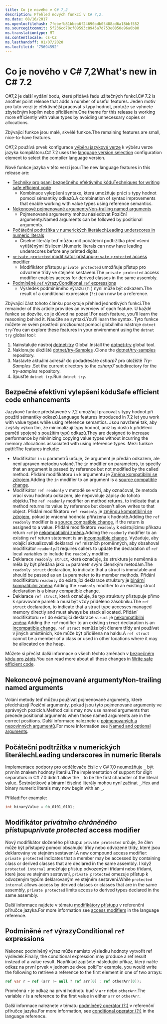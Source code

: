 ```yaml
---
title: Co je nového v C# 7,2
description: Přehled nových funkcí v C# 7,2.
ms.date: 08/16/2017
ms.openlocfilehash: 7febefb81bbea6f24690adb05488ad6a18bbf552
ms.sourcegitcommit: 5f236cd78cf09593c8945a7d753e0850e96a0b80
ms.translationtype: MT
ms.contentlocale: cs-CZ
ms.lasthandoff: 01/07/2020
ms.locfileid: "75694592"
---
```

# <a name="whats-new-in-c-72"></a><span data-ttu-id="2ca58-103">Co je nového v C# 7,2</span><span class="sxs-lookup"><span data-stu-id="2ca58-103">What's new in C# 7.2</span></span>

<span data-ttu-id="2ca58-104">C#7,2 je další vydání bodu, které přidává řadu užitečných funkcí.</span><span class="sxs-lookup"><span data-stu-id="2ca58-104">C# 7.2 is another point release that adds a number of useful features.</span></span>
<span data-ttu-id="2ca58-105">Jeden motiv pro tuto verzi je efektivnější pracovat s typy hodnot, protože se vyhnete zbytečným kopiím nebo přidělením.</span><span class="sxs-lookup"><span data-stu-id="2ca58-105">One theme for this release is working more efficiently with value types by avoiding unnecessary copies or allocations.</span></span>

<span data-ttu-id="2ca58-106">Zbývající funkce jsou malé, skvělé funkce.</span><span class="sxs-lookup"><span data-stu-id="2ca58-106">The remaining features are small, nice-to-have features.</span></span>

<span data-ttu-id="2ca58-107">C#7,2 používá prvek konfigurace [výběru jazykové verze](../language-reference/configure-language-version.md) k výběru verze jazyka kompilátoru.</span><span class="sxs-lookup"><span data-stu-id="2ca58-107">C# 7.2 uses the [language version selection](../language-reference/configure-language-version.md) configuration element to select the compiler language version.</span></span>

<span data-ttu-id="2ca58-108">Nové funkce jazyka v této verzi jsou:</span><span class="sxs-lookup"><span data-stu-id="2ca58-108">The new language features in this release are:</span></span>

- [<span data-ttu-id="2ca58-109">Techniky pro psaní bezpečného efektivního kódu</span><span class="sxs-lookup"><span data-stu-id="2ca58-109">Techniques for writing safe efficient code</span></span>](#safe-efficient-code-enhancements)
  - <span data-ttu-id="2ca58-110">Kombinace vylepšení syntaxe, která umožňuje práci s typy hodnot pomocí sémantiky odkazů.</span><span class="sxs-lookup"><span data-stu-id="2ca58-110">A combination of syntax improvements that enable working with value types using reference semantics.</span></span>
- [<span data-ttu-id="2ca58-111">Nekoncové pojmenované argumenty</span><span class="sxs-lookup"><span data-stu-id="2ca58-111">Non-trailing named arguments</span></span>](#non-trailing-named-arguments)
  - <span data-ttu-id="2ca58-112">Pojmenované argumenty mohou následovat Poziční argumenty.</span><span class="sxs-lookup"><span data-stu-id="2ca58-112">Named arguments can be followed by positional arguments.</span></span>
- [<span data-ttu-id="2ca58-113">Počáteční podtržítka v numerických literálech</span><span class="sxs-lookup"><span data-stu-id="2ca58-113">Leading underscores in numeric literals</span></span>](#leading-underscores-in-numeric-literals)
  - <span data-ttu-id="2ca58-114">Číselné literály teď můžou mít počáteční podtržítka před všemi vytištěnými číslicemi.</span><span class="sxs-lookup"><span data-stu-id="2ca58-114">Numeric literals can now have leading underscores before any printed digits.</span></span>
- [<span data-ttu-id="2ca58-115">`private protected` modifikátor přístupu</span><span class="sxs-lookup"><span data-stu-id="2ca58-115">`private protected` access modifier</span></span>](#private-protected-access-modifier)
  - <span data-ttu-id="2ca58-116">Modifikátor přístupu `private protected` umožňuje přístup pro odvozené třídy ve stejném sestavení.</span><span class="sxs-lookup"><span data-stu-id="2ca58-116">The `private protected` access modifier enables access for derived classes in the same assembly.</span></span>
- [<span data-ttu-id="2ca58-117">Podmíněné `ref` výrazy</span><span class="sxs-lookup"><span data-stu-id="2ca58-117">Conditional `ref` expressions</span></span>](#conditional-ref-expressions)
  - <span data-ttu-id="2ca58-118">Výsledek podmíněného výrazu (`?:`) nyní může být odkazem.</span><span class="sxs-lookup"><span data-stu-id="2ca58-118">The result of a conditional expression (`?:`) can now be a reference.</span></span>

<span data-ttu-id="2ca58-119">Zbývající část tohoto článku poskytuje přehled jednotlivých funkcí.</span><span class="sxs-lookup"><span data-stu-id="2ca58-119">The remainder of this article provides an overview of each feature.</span></span> <span data-ttu-id="2ca58-120">U každé funkce se dozvíte, co je důvod na pozadí.</span><span class="sxs-lookup"><span data-stu-id="2ca58-120">For each feature, you'll learn the reasoning behind it.</span></span> <span data-ttu-id="2ca58-121">Naučíte se syntaxí.</span><span class="sxs-lookup"><span data-stu-id="2ca58-121">You'll learn the syntax.</span></span> <span data-ttu-id="2ca58-122">Tyto funkce můžete ve svém prostředí prozkoumat pomocí globálního nástroje `dotnet try`:</span><span class="sxs-lookup"><span data-stu-id="2ca58-122">You can explore these features in your environment using the `dotnet try` global tool:</span></span>

1. <span data-ttu-id="2ca58-123">Nainstalujte nástroj [dotnet-try](https://github.com/dotnet/try/blob/master/README.md#setup) Global.</span><span class="sxs-lookup"><span data-stu-id="2ca58-123">Install the [dotnet-try](https://github.com/dotnet/try/blob/master/README.md#setup) global tool.</span></span>
1. <span data-ttu-id="2ca58-124">Naklonujte úložiště [dotnet/try-Samples](https://github.com/dotnet/try-samples) .</span><span class="sxs-lookup"><span data-stu-id="2ca58-124">Clone the [dotnet/try-samples](https://github.com/dotnet/try-samples) repository.</span></span>
1. <span data-ttu-id="2ca58-125">Nastavte aktuální adresář do podadresáře *csharp7* pro úložiště *Try-Samples* .</span><span class="sxs-lookup"><span data-stu-id="2ca58-125">Set the current directory to the *csharp7* subdirectory for the *try-samples* repository.</span></span>
1. <span data-ttu-id="2ca58-126">Spusťte `dotnet try`.</span><span class="sxs-lookup"><span data-stu-id="2ca58-126">Run `dotnet try`.</span></span>

## <a name="safe-efficient-code-enhancements"></a><span data-ttu-id="2ca58-127">Bezpečné efektivní vylepšení kódu</span><span class="sxs-lookup"><span data-stu-id="2ca58-127">Safe efficient code enhancements</span></span>

<span data-ttu-id="2ca58-128">Jazykové funkce představené v 7,2 umožňují pracovat s typy hodnot při použití sémantiky odkazů.</span><span class="sxs-lookup"><span data-stu-id="2ca58-128">Language features introduced in 7.2 let you work with value types while using reference semantics.</span></span> <span data-ttu-id="2ca58-129">Jsou navržené tak, aby zvýšily výkon tím, že minimalizují typy hodnot, aniž by došlo k přidělení paměti spojené s použitím typů odkazů.</span><span class="sxs-lookup"><span data-stu-id="2ca58-129">They are designed to increase performance by minimizing copying value types without incurring the memory allocations associated with using reference types.</span></span> <span data-ttu-id="2ca58-130">Mezi funkce patří:</span><span class="sxs-lookup"><span data-stu-id="2ca58-130">The features include:</span></span>

- <span data-ttu-id="2ca58-131">Modifikátor `in` u parametrů určuje, že argument je předán odkazem, ale není upraven metodou volané.</span><span class="sxs-lookup"><span data-stu-id="2ca58-131">The `in` modifier on parameters, to specify that an argument is passed by reference but not modified by the called method.</span></span> <span data-ttu-id="2ca58-132">Přidání modifikátoru `in` k argumentu je [Změna kompatibilní se zdrojem](version-update-considerations.md#source-compatible-changes).</span><span class="sxs-lookup"><span data-stu-id="2ca58-132">Adding the `in` modifier to an argument is a [source compatible change](version-update-considerations.md#source-compatible-changes).</span></span>
- <span data-ttu-id="2ca58-133">Modifikátor `ref readonly` v metodě se vrátí, aby označoval, že metoda vrací svou hodnotu odkazem, ale nepovoluje zápisy do tohoto objektu.</span><span class="sxs-lookup"><span data-stu-id="2ca58-133">The `ref readonly` modifier on method returns, to indicate that a method returns its value by reference but doesn't allow writes to that object.</span></span> <span data-ttu-id="2ca58-134">Přidání modifikátoru `ref readonly` je [změnou kompatibilní se zdrojem](version-update-considerations.md#source-compatible-changes), pokud je vrácená hodnota přiřazena k hodnotě.</span><span class="sxs-lookup"><span data-stu-id="2ca58-134">Adding the `ref readonly` modifier is a [source compatible change](version-update-considerations.md#source-compatible-changes), if the return is assigned to a value.</span></span> <span data-ttu-id="2ca58-135">Přidání modifikátoru `readonly` k existujícímu příkazu return `ref` je [nekompatibilní změna](version-update-considerations.md#incompatible-changes).</span><span class="sxs-lookup"><span data-stu-id="2ca58-135">Adding the `readonly` modifier to an existing `ref` return statement is an [incompatible change](version-update-considerations.md#incompatible-changes).</span></span> <span data-ttu-id="2ca58-136">Vyžaduje, aby volající aktualizovali deklaraci `ref` místních proměnných, aby obsahoval modifikátor `readonly`.</span><span class="sxs-lookup"><span data-stu-id="2ca58-136">It requires callers to update the declaration of `ref` local variables to include the `readonly` modifier.</span></span>
- <span data-ttu-id="2ca58-137">Deklarace `readonly struct`, která označuje, že struktura je neměnná a měla by být předána jako `in` parametr svým členským metodám.</span><span class="sxs-lookup"><span data-stu-id="2ca58-137">The `readonly struct` declaration, to indicate that a struct is immutable and should be passed as an `in` parameter to its member methods.</span></span> <span data-ttu-id="2ca58-138">Přidání modifikátoru `readonly` do existující deklarace struktury je [binární kompatibilní změna](version-update-considerations.md#binary-compatible-changes).</span><span class="sxs-lookup"><span data-stu-id="2ca58-138">Adding the `readonly` modifier to an existing struct declaration is a [binary compatible change](version-update-considerations.md#binary-compatible-changes).</span></span>
- <span data-ttu-id="2ca58-139">Deklarace `ref struct`, která označuje, že typ struktury přistupuje přímo k spravované paměti a musí být vždy přiděleno zásobníku.</span><span class="sxs-lookup"><span data-stu-id="2ca58-139">The `ref struct` declaration, to indicate that a struct type accesses managed memory directly and must always be stack allocated.</span></span> <span data-ttu-id="2ca58-140">Přidání modifikátoru `ref` do existující deklarace `struct` je [nekompatibilní změna](version-update-considerations.md#incompatible-changes).</span><span class="sxs-lookup"><span data-stu-id="2ca58-140">Adding the `ref` modifier to an existing `struct` declaration is an [incompatible change](version-update-considerations.md#incompatible-changes).</span></span> <span data-ttu-id="2ca58-141">`ref struct` nemůže být členem třídy ani používat v jiných umístěních, kde může být přidělena na haldu.</span><span class="sxs-lookup"><span data-stu-id="2ca58-141">A `ref struct` cannot be a member of a class or used in other locations where it may be allocated on the heap.</span></span>

<span data-ttu-id="2ca58-142">Můžete si přečíst další informace o všech těchto změnách v [bezpečném kódu pro zápis](../write-safe-efficient-code.md).</span><span class="sxs-lookup"><span data-stu-id="2ca58-142">You can read more about all these changes in [Write safe efficient code](../write-safe-efficient-code.md).</span></span>

## <a name="non-trailing-named-arguments"></a><span data-ttu-id="2ca58-143">Nekoncové pojmenované argumenty</span><span class="sxs-lookup"><span data-stu-id="2ca58-143">Non-trailing named arguments</span></span>

<span data-ttu-id="2ca58-144">Volání metody teď můžou používat pojmenované argumenty, které předcházejí Poziční argumenty, pokud jsou tyto pojmenované argumenty ve správných pozicích.</span><span class="sxs-lookup"><span data-stu-id="2ca58-144">Method calls may now use named arguments that precede positional arguments when those named arguments are in the correct positions.</span></span> <span data-ttu-id="2ca58-145">Další informace naleznete u [pojmenovaných a nepovinných argumentů](../programming-guide/classes-and-structs/named-and-optional-arguments.md).</span><span class="sxs-lookup"><span data-stu-id="2ca58-145">For more information see [Named and optional arguments](../programming-guide/classes-and-structs/named-and-optional-arguments.md).</span></span>

## <a name="leading-underscores-in-numeric-literals"></a><span data-ttu-id="2ca58-146">Počáteční podtržítka v numerických literálech</span><span class="sxs-lookup"><span data-stu-id="2ca58-146">Leading underscores in numeric literals</span></span>

<span data-ttu-id="2ca58-147">Implementace podpory pro oddělovače číslic v C# 7,0 neumožňuje `_` být prvním znakem hodnoty literálu.</span><span class="sxs-lookup"><span data-stu-id="2ca58-147">The implementation of support for digit separators in C# 7.0 didn't allow the `_` to be the first character of the literal value.</span></span> <span data-ttu-id="2ca58-148">Šestnáctkové a binární číselné literály mohou nyní začínat `_`.</span><span class="sxs-lookup"><span data-stu-id="2ca58-148">Hex and binary numeric literals may now begin with an `_`.</span></span>

<span data-ttu-id="2ca58-149">Příklad:</span><span class="sxs-lookup"><span data-stu-id="2ca58-149">For example:</span></span>

```csharp
int binaryValue = 0b_0101_0101;
```

## <a name="private-protected-access-modifier"></a><span data-ttu-id="2ca58-150">Modifikátor *privátního chráněného* přístupu</span><span class="sxs-lookup"><span data-stu-id="2ca58-150">*private protected* access modifier</span></span>

<span data-ttu-id="2ca58-151">Nový modifikátor složeného přístupu: `private protected` určuje, že člen může být přístupný pomocí obsahující třídy nebo odvozené třídy, které jsou deklarovány ve stejném sestavení.</span><span class="sxs-lookup"><span data-stu-id="2ca58-151">A new compound access modifier: `private protected` indicates that a member may be accessed by containing class or derived classes that are declared in the same assembly.</span></span> <span data-ttu-id="2ca58-152">I když `protected internal` umožňuje přístup odvozenými třídami nebo třídami, které jsou ve stejném sestavení, `private protected` omezuje přístup k odvozeným typům deklarovaným ve stejném sestavení.</span><span class="sxs-lookup"><span data-stu-id="2ca58-152">While `protected internal` allows access by derived classes or classes that are in the same assembly, `private protected` limits access to derived types declared in the same assembly.</span></span>

<span data-ttu-id="2ca58-153">Další informace najdete v tématu [modifikátory přístupu](../language-reference/keywords/access-modifiers.md) v referenční příručce jazyka.</span><span class="sxs-lookup"><span data-stu-id="2ca58-153">For more information see [access modifiers](../language-reference/keywords/access-modifiers.md) in the language reference.</span></span>

## <a name="conditional-ref-expressions"></a><span data-ttu-id="2ca58-154">Podmíněné `ref` výrazy</span><span class="sxs-lookup"><span data-stu-id="2ca58-154">Conditional `ref` expressions</span></span>

<span data-ttu-id="2ca58-155">Nakonec podmíněný výraz může namísto výsledku hodnoty vytvořit ref výsledek.</span><span class="sxs-lookup"><span data-stu-id="2ca58-155">Finally, the conditional expression may produce a ref result instead of a value result.</span></span> <span data-ttu-id="2ca58-156">Například zapíšete následující příkaz, který načte odkaz na první prvek v jednom ze dvou polí:</span><span class="sxs-lookup"><span data-stu-id="2ca58-156">For example, you would write the following to retrieve a reference to the first element in one of two arrays:</span></span>

```csharp
ref var r = ref (arr != null ? ref arr[0] : ref otherArr[0]);
```

<span data-ttu-id="2ca58-157">Proměnná `r` je odkaz na první hodnotu buď v `arr` nebo `otherArr`.</span><span class="sxs-lookup"><span data-stu-id="2ca58-157">The variable `r` is a reference to the first value in either `arr` or `otherArr`.</span></span>

<span data-ttu-id="2ca58-158">Další informace naleznete v tématu [podmíněný operátor (?:)](../language-reference/operators/conditional-operator.md) v referenční příručce jazyka.</span><span class="sxs-lookup"><span data-stu-id="2ca58-158">For more information, see [conditional operator (?:)](../language-reference/operators/conditional-operator.md) in the language reference.</span></span>
